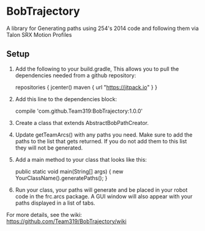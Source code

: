 # BobTrajectory
A library for Generating paths using 254's 2014 code and following them via Talon SRX Motion Profiles

## Setup
1. Add the following to your build.gradle, This allows you to pull the dependencies needed from a github repository:

   repositories {
      jcenter()
      maven { url "https://jitpack.io" }
   }

2. Add this line to the dependencies block:

    compile 'com.github.Team319:BobTrajectory:1.0.0'

3. Create a class that extends AbstractBobPathCreator.

4. Update getTeamArcs() with any paths you need. Make sure to add the paths to the list that gets returned. If you do not add them to this list they will not be generated.

5. Add a main method to your class that looks like this:

    public static void main(String[] args) {
        new YourClassName().generatePaths();
    }

6. Run your class, your paths will generate and be placed in your robot code in the frc.arcs package. A GUI window will also appear with your paths displayed in a list of tabs.


For more details, see the wiki: https://github.com/Team319/BobTrajectory/wiki